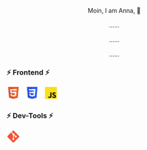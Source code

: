 
<p align="center">
  Moin, I am Anna, 👋
  <br /><br />
  ......
  <br /><br />
  ......
  <br /><br />
  ......
</p>

<!--
**Anna-Colberg/Anna-Colberg** is a ✨ _special_ ✨ repository because its `README.md` (this file) appears on your GitHub profile.

Here are some ideas to get you started:

- 🔭 I’m currently working on ...
- 🌱 I’m currently learning ...
- 👯 I’m looking to collaborate on ...
- 🤔 I’m looking for help with ...
- 💬 Ask me about ...
- 📫 How to reach me: ...
- 😄 Pronouns: ...
- ⚡ Fun fact: ...
-->



<h3> ⚡ Frontend ⚡ </h3>
<p align="left">
  <img src="https://github.com/Anna-Colberg/Anna-Colberg/blob/main/html.png" height="32" alt="HTML" style="margin-right:8px;" />
  <img src="https://github.com/Anna-Colberg/Anna-Colberg/blob/main/CSS.png" height="32" alt="CSS" style="margin-right:8px;" />
  <img src="https://github.com/Anna-Colberg/Anna-Colberg/blob/main/js.png" height="32" alt="JavaScript" style="margin-right:8px;" />
</p>

<h3> ⚡ Dev-Tools ⚡ </h3>
<p align="left">
  <img src="https://github.com/Anna-Colberg/Anna-Colberg/blob/main/git.png" height="32" alt="Git" />
</p>
